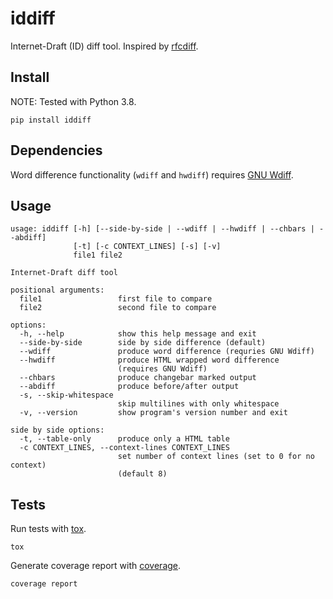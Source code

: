 # iddiff
Internet-Draft (ID) diff tool. Inspired by
[rfcdiff](https://tools.ietf.org/rfcdiff).

## Install

NOTE: Tested with Python 3.8.

```
pip install iddiff
```

## Dependencies

Word difference functionality (`wdiff` and `hwdiff`) requires [GNU Wdiff](https://www.gnu.org/software/wdiff/).

## Usage
```
usage: iddiff [-h] [--side-by-side | --wdiff | --hwdiff | --chbars | --abdiff]
              [-t] [-c CONTEXT_LINES] [-s] [-v]
              file1 file2

Internet-Draft diff tool

positional arguments:
  file1                 first file to compare
  file2                 second file to compare

options:
  -h, --help            show this help message and exit
  --side-by-side        side by side difference (default)
  --wdiff               produce word difference (requries GNU Wdiff)
  --hwdiff              produce HTML wrapped word difference
                        (requires GNU Wdiff)
  --chbars              produce changebar marked output
  --abdiff              produce before/after output
  -s, --skip-whitespace
                        skip multilines with only whitespace
  -v, --version         show program's version number and exit

side by side options:
  -t, --table-only      produce only a HTML table
  -c CONTEXT_LINES, --context-lines CONTEXT_LINES
                        set number of context lines (set to 0 for no context)
                        (default 8)
```

## Tests

Run tests with [tox](https://tox.wiki/).
```
tox
```

Generate coverage report with [coverage](https://github.com/nedbat/coveragepy).
```
coverage report
```
